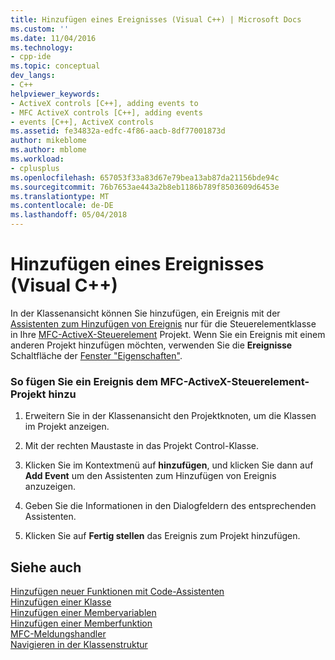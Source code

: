 ```yaml
---
title: Hinzufügen eines Ereignisses (Visual C++) | Microsoft Docs
ms.custom: ''
ms.date: 11/04/2016
ms.technology:
- cpp-ide
ms.topic: conceptual
dev_langs:
- C++
helpviewer_keywords:
- ActiveX controls [C++], adding events to
- MFC ActiveX controls [C++], adding events
- events [C++], ActiveX controls
ms.assetid: fe34832a-edfc-4f86-aacb-8df77001873d
author: mikeblome
ms.author: mblome
ms.workload:
- cplusplus
ms.openlocfilehash: 657053f33a83d67e79bea13ab87da21156bde94c
ms.sourcegitcommit: 76b7653ae443a2b8eb1186b789f8503609d6453e
ms.translationtype: MT
ms.contentlocale: de-DE
ms.lasthandoff: 05/04/2018
---
```

# <a name="adding-an-event-visual-c"></a>Hinzufügen eines Ereignisses (Visual C++)
In der Klassenansicht können Sie hinzufügen, ein Ereignis mit der [Assistenten zum Hinzufügen von Ereignis](../ide/add-event-wizard.md) nur für die Steuerelementklasse in Ihre [MFC-ActiveX-Steuerelement](../mfc/reference/creating-an-mfc-activex-control.md) Projekt. Wenn Sie ein Ereignis mit einem anderen Projekt hinzufügen möchten, verwenden Sie die **Ereignisse** Schaltfläche der [Fenster "Eigenschaften"](/visualstudio/ide/reference/properties-window).  
  
### <a name="to-add-an-event-to-your-mfc-activex-control-project"></a>So fügen Sie ein Ereignis dem MFC-ActiveX-Steuerelement-Projekt hinzu  
  
1.  Erweitern Sie in der Klassenansicht den Projektknoten, um die Klassen im Projekt anzeigen.  
  
2.  Mit der rechten Maustaste in das Projekt Control-Klasse.  
  
3.  Klicken Sie im Kontextmenü auf **hinzufügen**, und klicken Sie dann auf **Add Event** um den Assistenten zum Hinzufügen von Ereignis anzuzeigen.  
  
4.  Geben Sie die Informationen in den Dialogfeldern des entsprechenden Assistenten.  
  
5.  Klicken Sie auf **Fertig stellen** das Ereignis zum Projekt hinzufügen.  
  
## <a name="see-also"></a>Siehe auch  
 [Hinzufügen neuer Funktionen mit Code-Assistenten](../ide/adding-functionality-with-code-wizards-cpp.md)   
 [Hinzufügen einer Klasse](../ide/adding-a-class-visual-cpp.md)   
 [Hinzufügen einer Membervariablen](../ide/adding-a-member-variable-visual-cpp.md)   
 [Hinzufügen einer Memberfunktion](../ide/adding-a-member-function-visual-cpp.md)   
 [MFC-Meldungshandler](../mfc/reference/adding-an-mfc-message-handler.md)   
 [Navigieren in der Klassenstruktur](../ide/navigating-the-class-structure-visual-cpp.md)